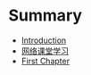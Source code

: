 # Summary

* [Introduction](README.md)
* [网络课堂学习](stay4it_learning_note.md)
* [First Chapter](chapter1.md)

